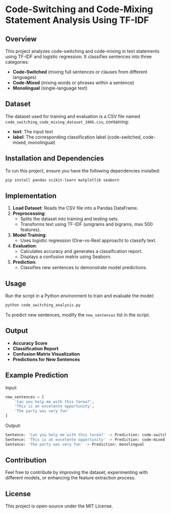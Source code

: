 # Code-Switching and Code-Mixing Statement Analysis Using TF-IDF

## Overview
This project analyzes code-switching and code-mixing in text statements using TF-IDF and logistic regression. It classifies sentences into three categories:
- **Code-Switched** (mixing full sentences or clauses from different languages)
- **Code-Mixed** (mixing words or phrases within a sentence)
- **Monolingual** (single-language text)

## Dataset
The dataset used for training and evaluation is a CSV file named `code_switching_code_mixing_dataset_100k.csv`, containing:
- **text**: The input text
- **label**: The corresponding classification label (code-switched, code-mixed, monolingual)

## Installation and Dependencies
To run this project, ensure you have the following dependencies installed:
```bash
pip install pandas scikit-learn matplotlib seaborn
```

## Implementation
1. **Load Dataset**: Reads the CSV file into a Pandas DataFrame.
2. **Preprocessing**:
   - Splits the dataset into training and testing sets.
   - Transforms text using TF-IDF (unigrams and bigrams, max 500 features).
3. **Model Training**:
   - Uses logistic regression (One-vs-Rest approach) to classify text.
4. **Evaluation**:
   - Calculates accuracy and generates a classification report.
   - Displays a confusion matrix using Seaborn.
5. **Prediction**:
   - Classifies new sentences to demonstrate model predictions.

## Usage
Run the script in a Python environment to train and evaluate the model:
```bash
python code_switching_analysis.py
```
To predict new sentences, modify the `new_sentences` list in the script.

## Output
- **Accuracy Score**
- **Classification Report**
- **Confusion Matrix Visualization**
- **Predictions for New Sentences**

## Example Prediction
Input:
```python
new_sentences = [
    'Can you help me with this tarea?',
    'This is an excelente opportunity',
    'The party was very fun'
]
```
Output:
```bash
Sentence: 'Can you help me with this tarea?' -> Prediction: code-switched
Sentence: 'This is an excelente opportunity' -> Prediction: code-mixed
Sentence: 'The party was very fun' -> Prediction: monolingual
```

## Contribution
Feel free to contribute by improving the dataset, experimenting with different models, or enhancing the feature extraction process.

## License
This project is open-source under the MIT License.

